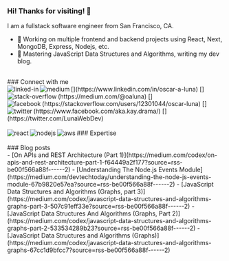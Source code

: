 ### Hi! Thanks for visiting! 👋
I am a fullstack software engineer from San Francisco, CA.

- 🔭 Working on multiple frontend and backend projects using React, Next, MongoDB, Express, Nodejs, etc.
- 🌱 Mastering JavaScript Data Structures and Algorithms, writing my dev blog.  
<br>
### Connect with me
<br>
[<img align="left" alt="linked-in" src="https://img.shields.io/badge/linkedin-%230077B5.svg?&style=for-the-badge&logo=linkedin&logoColor=white" />](https://www.linkedin.com/in/oscar-a-luna)
[<img align="left" alt="medium" src="https://img.shields.io/badge/medium-%2312100E.svg?&style=for-the-badge&logo=medium&logoColor=white" />](https://medium.com/@oaluna)
[<img align="left" alt="stack-overflow" src="https://img.shields.io/badge/stack%20overflow-FE7A16?logo=stack-overflow&logoColor=white&style=for-the-badge" />](https://stackoverflow.com/users/12301044/oscar-luna)
[<img align="left" alt="facebook" src="https://img.shields.io/badge/facebook-%231877F2.svg?&style=for-the-badge&logo=facebook&logoColor=white" />](https://www.facebook.com/aka.kay.drama/)
[<img align="left" alt="twitter" src="https://img.shields.io/badge/twitter-%231DA1F2.svg?&style=for-the-badge&logo=twitter&logoColor=white" />](https://twitter.com/LunaWebDev)
<br>
<br>
### Expertise
<img align="left" alt="react" src="https://img.shields.io/badge/react%20-%2320232a.svg?&style=for-the-badge&logo=react&logoColor=%2361DAFB" />
<img align="left" alt="nodejs" src="https://img.shields.io/badge/node.js%20-%2343853D.svg?&style=for-the-badge&logo=node.js&logoColor=white" />
<img align="left" alt="aws" src="https://img.shields.io/badge/Amazon%20AWS-%23232F3E?logo=amazon-aws&logoColor=white&style=for-the-badge" />
<br>
<br>
### Blog posts
<br />
<!-- MEDIUM:START -->
- [On APIs and REST Architecture (Part 1)](https://medium.com/codex/on-apis-and-rest-architecture-part-1-f64449a2f177?source=rss-be00f566a88f------2)
- [Understanding The Node.js Events Module](https://medium.com/devtechtoday/understanding-the-node-js-events-module-67b9820e57ea?source=rss-be00f566a88f------2)
- [JavaScript Data Structures and Algorithms (Graphs, part 3)](https://medium.com/codex/javascript-data-structures-and-algorithms-graphs-part-3-507c91eff33e?source=rss-be00f566a88f------2)
- [JavaScript Data Structures And Algorithms (Graphs, Part 2)](https://medium.com/codex/javascript-data-structures-and-algorithms-graphs-part-2-533534289b23?source=rss-be00f566a88f------2)
- [JavaScript Data Structures and Algorithms (Graphs)](https://medium.com/codex/javascript-data-structures-and-algorithms-graphs-67cc1d9bfcc7?source=rss-be00f566a88f------2)
<!-- MEDIUM:END -->

